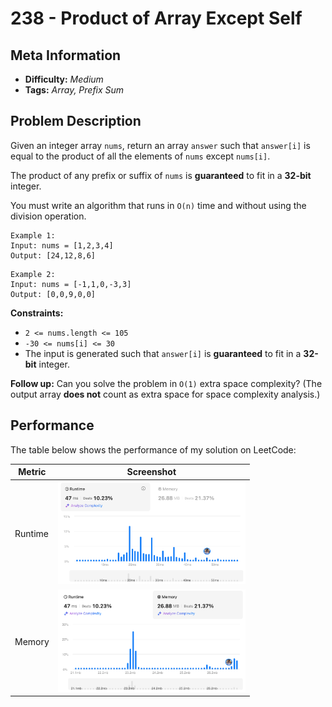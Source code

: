 # 238 - Product of Array Except Self

## Meta Information
- **Difficulty:** *Medium*
- **Tags:** *Array, Prefix Sum*

## Problem Description
Given an integer array `nums`, return an array `answer` such that `answer[i]` is equal to the product of all the elements of `nums` except `nums[i]`.

The product of any prefix or suffix of `nums` is **guaranteed** to fit in a **32-bit** integer.

You must write an algorithm that runs in `O(n)` time and without using the division operation.
```
Example 1:
Input: nums = [1,2,3,4]
Output: [24,12,8,6]
```

```
Example 2:
Input: nums = [-1,1,0,-3,3]
Output: [0,0,9,0,0]
```

**Constraints:**
- ```2 <= nums.length <= 105```
- ```-30 <= nums[i] <= 30```
- The input is generated such that `answer[i]` is **guaranteed** to fit in a **32-bit** integer.

**Follow up:** Can you solve the problem in `O(1)` extra space complexity? (The output array **does not** count as extra space for space complexity analysis.)

## Performance
The table below shows the performance of my solution on LeetCode:

| Metric   | Screenshot                                                                                 |
|----------|--------------------------------------------------------------------------------------------|
| Runtime  |<img src="./img/runtime.png" alt="Runtime" width="300">                                    |
| Memory   |<img src="./img/memory.png" alt="Runtime" width="300">                                     |

